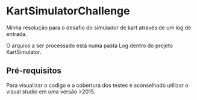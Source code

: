 # KartSimulatorChallenge
Minha resolução para o desafio do simulador de kart através de um log de entrada.

O arquivo a ser processado está numa pasta Log dentro do projeto KartSimulator.


## Pré-requisitos

Para visualizar o codigo e a cobertura dos testes é aconselhado utilizar o visual studio em uma versão >2015.



